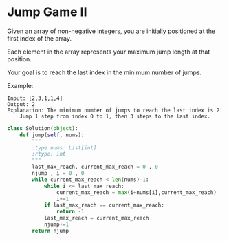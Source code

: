 # Jump Game II

Given an array of non-negative integers, you are initially positioned at the first index of the array.

Each element in the array represents your maximum jump length at that position.

Your goal is to reach the last index in the minimum number of jumps.

Example:
```
Input: [2,3,1,1,4]
Output: 2
Explanation: The minimum number of jumps to reach the last index is 2.
    Jump 1 step from index 0 to 1, then 3 steps to the last index.
```

```python
class Solution(object):
    def jump(self, nums):
        """
        :type nums: List[int]
        :rtype: int
        """
        last_max_reach, current_max_reach = 0 , 0
        njump , i = 0 , 0
        while current_max_reach < len(nums)-1:
            while i <= last_max_reach:
                current_max_reach = max(i+nums[i],current_max_reach)
                i+=1
            if last_max_reach == current_max_reach:
                return -1
            last_max_reach = current_max_reach
            njump+=1
        return njump
```
